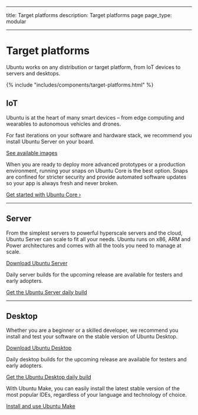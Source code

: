 ----
title: Target platforms
description: Target platforms page
page_type: modular
    
----

# Target platforms

Ubuntu works on any distribution or target platform, from IoT devices to servers and desktops.

{% include "includes/components/target-platforms.html" %}

## IoT

Ubuntu is at the heart of many smart devices – from edge computing and wearables to autonomous vehicles and drones.

For fast iterations on your software and hardware stack, we recommend you install Ubuntu Server on your board.

[See available images](https://www.ubuntu.com/download/server)

When you are ready to deploy more advanced prototypes or a production environment, running  your snaps on Ubuntu Core is the best option. Snaps are confined for stricter security and provide automated software updates so your app is always fresh and never broken.

[Get started with Ubuntu Core &rsaquo;](/core)

***

## Server

From the simplest servers to powerful hyperscale servers and the cloud, Ubuntu Server can scale to fit all your needs. Ubuntu runs on x86, ARM and Power architectures and comes with all the tools you need to manage at scale.

[Download Ubuntu Server](https://www.ubuntu.com/download/server)

Daily server builds for the upcoming release are available for testers and early adopters.

[Get the Ubuntu Server daily build](http://cdimage.ubuntu.com/ubuntu-server/daily/current/)

***

## Desktop

Whether you are a beginner or a skilled developer, we recommend you install and test your software on the stable version of Ubuntu Desktop.

[Download Ubuntu Desktop](https://www.ubuntu.com/download/desktop)

Daily desktop builds for the upcoming release are available for testers and early adopters.

[Get the Ubuntu Desktop daily build](http://cdimage.ubuntu.com/daily-live/current/)

With Ubuntu Make, you can easily install the latest stable version of the most popular IDEs, regardless of your language and technology of choice.

[Install and use Ubuntu Make](https://wiki.ubuntu.com/ubuntu-make)
